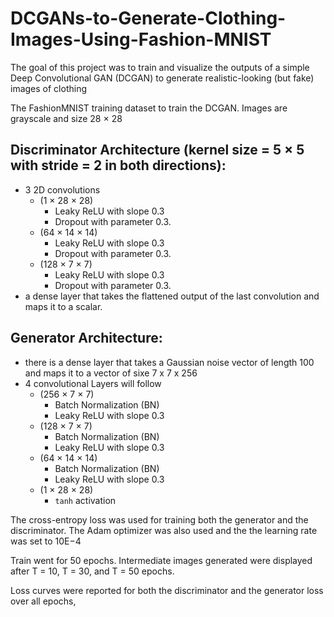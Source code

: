 # DCGANs-to-Generate-Clothing-Images-Using-Fashion-MNIST
The goal of this project was to train and visualize the outputs of a simple Deep Convolutional GAN (DCGAN) to generate realistic-looking (but fake) images of clothing

The FashionMNIST training dataset to train the DCGAN. Images are grayscale and size 28 × 28

## Discriminator Architecture (kernel size = 5 × 5 with stride = 2 in both directions):
* 3 2D convolutions 
  * (1 × 28 × 28)
    * Leaky ReLU with slope 0.3
    * Dropout with parameter 0.3.
  * (64 × 14 × 14)
    * Leaky ReLU with slope 0.3
    * Dropout with parameter 0.3.
  * (128 × 7 × 7)
    * Leaky ReLU with slope 0.3
    * Dropout with parameter 0.3.
* a dense layer that takes the flattened output of the last convolution and maps it to a
scalar.

## Generator Architecture:
* there is a dense layer that takes a Gaussian noise vector of length 100 and maps it to a vector of sixe 7 x 7 x 256
* 4 convolutional Layers will follow
  * (256 × 7 × 7)
    * Batch Normalization (BN)
    * Leaky ReLU with slope 0.3
  * (128 × 7 × 7)
    * Batch Normalization (BN)
    * Leaky ReLU with slope 0.3
  * (64 × 14 × 14)
    * Batch Normalization (BN)
    * Leaky ReLU with slope 0.3
  * (1 × 28 × 28)
    * `tanh` activation

The cross-entropy loss was used for training both the generator and the discriminator. The
Adam optimizer was also used and the the learning rate was set to 10E−4

Train went for 50 epochs. Intermediate images generated were displayed after T = 10, T = 30, and
T = 50 epochs. 

Loss curves were reported for both the discriminator and the generator loss over all epochs,

